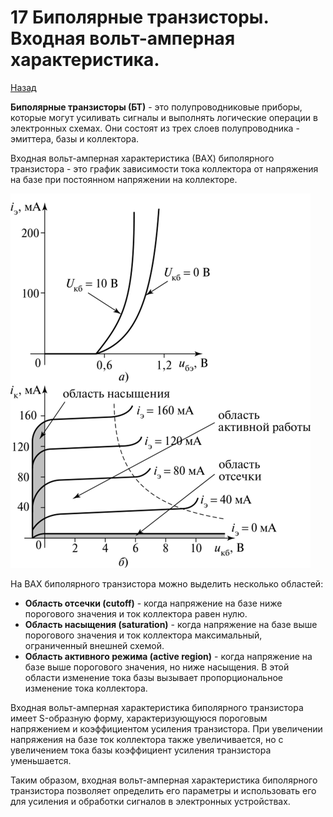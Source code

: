 # 17 Биполярные транзисторы. Входная вольт-амперная характеристика. 

[Назад](EISX.md)

**Биполярные транзисторы (БТ)** - это полупроводниковые приборы, которые могут усиливать сигналы и выполнять логические операции в электронных схемах. Они состоят из трех слоев полупроводника - эмиттера, базы и коллектора. 

Входная вольт-амперная характеристика (ВАХ) биполярного транзистора - это график зависимости тока коллектора от напряжения на базе при постоянном напряжении на коллекторе. 

![ВАХ](images/28.jpg)

На ВАХ биполярного транзистора можно выделить несколько областей: 

- **Область отсечки (cutoff)** - когда напряжение на базе ниже порогового значения и ток коллектора равен нулю. 
- **Область насыщения (saturation)** - когда напряжение на базе выше порогового значения и ток коллектора максимальный, ограниченный внешней схемой. 
- **Область активного режима (active region)** - когда напряжение на базе выше порогового значения, но ниже насыщения. В этой области изменение тока базы вызывает пропорциональное изменение тока коллектора. 

Входная вольт-амперная характеристика биполярного транзистора имеет S-образную форму, характеризующуюся пороговым напряжением и коэффициентом усиления транзистора. При увеличении напряжения на базе ток коллектора также увеличивается, но с увеличением тока базы коэффициент усиления транзистора уменьшается. 

Таким образом, входная вольт-амперная характеристика биполярного транзистора позволяет определить его параметры и использовать его для усиления и обработки сигналов в электронных устройствах. 
